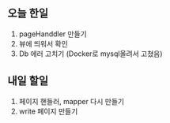 ## 오늘 한일
1. pageHanddler 만들기
2. 뷰에 띄워서 확인
3. Db 에러 고치기 (Docker로 mysql올려서 고쳤음)

## 내일 할일
1. 페이지 핸들러, mapper 다시 만들기
2. write 페이지 만들기